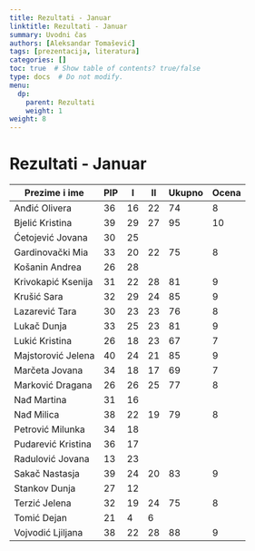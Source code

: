 ```yaml
---
title: Rezultati - Januar
linktitle: Rezultati - Januar
summary: Uvodni čas
authors: [Aleksandar Tomašević]
tags: [prezentacija, literatura]
categories: []
toc: true  # Show table of contents? true/false
type: docs  # Do not modify.
menu:
  dp:
    parent: Rezultati
    weight: 1
weight: 8
---
```


# Rezultati - Januar


| Prezime i ime      	| PIP 	| I  	| II 	| Ukupno 	| Ocena 	|
|--------------------	|-----	|----	|----	|--------	|-------	|
| Anđić Olivera      	| 36  	| 16 	| 22 	| 74     	| 8     	|
| Bjelić Kristina    	| 39  	| 29 	| 27 	| 95     	| 10    	|
| Ćetojević Jovana   	| 30  	| 25 	|    	|        	|       	|
| Gardinovački Mia   	| 33  	| 20 	| 22 	| 75     	| 8     	|
| Košanin Andrea     	| 26  	| 28 	|    	|        	|       	|
| Krivokapić Ksenija 	| 31  	| 22 	| 28 	| 81     	| 9     	|
| Krušić Sara        	| 32  	| 29 	| 24 	| 85     	| 9     	|
| Lazarević Tara     	| 30  	| 23 	| 23 	| 76     	| 8     	|
| Lukač Dunja        	| 33  	| 25 	| 23 	| 81     	| 9     	|
| Lukić Kristina     	| 26  	| 18 	| 23 	| 67     	| 7     	|
| Majstorović Jelena 	| 40  	| 24 	| 21 	| 85     	| 9     	|
| Marčeta Jovana     	| 34  	| 18 	| 17 	| 69     	| 7     	|
| Marković Dragana   	| 26  	| 26 	| 25 	| 77     	| 8     	|
| Nađ Martina        	| 31  	| 16 	|    	|        	|       	|
| Nađ Milica         	| 38  	| 22 	| 19 	| 79     	| 8     	|
| Petrović Milunka   	| 34  	| 18 	|    	|        	|       	|
| Pudarević Kristina 	| 36  	| 17 	|    	|        	|       	|
| Radulović Jovana   	| 13  	| 23 	|    	|        	|       	|
| Sakač Nastasja     	| 39  	| 24 	| 20 	| 83     	| 9     	|
| Stankov Dunja      	| 27  	| 12 	|    	|        	|       	|
| Terzić Jelena      	| 32  	| 19 	| 24 	| 75     	| 8     	|
| Tomić Dejan        	| 21  	| 4  	| 6  	|        	|       	|
| Vojvodić Ljiljana  	| 38  	| 22 	| 28 	| 88     	| 9     	|